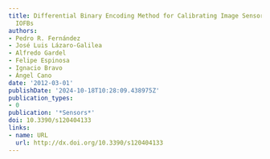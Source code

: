 ```yaml
---
title: Differential Binary Encoding Method for Calibrating Image Sensors Based on
  IOFBs
authors:
- Pedro R. Fernández
- José Luis Lázaro-Galilea
- Alfredo Gardel
- Felipe Espinosa
- Ignacio Bravo
- Ángel Cano
date: '2012-03-01'
publishDate: '2024-10-18T10:28:09.438975Z'
publication_types:
- 0
publication: '*Sensors*'
doi: 10.3390/s120404133
links:
- name: URL
  url: http://dx.doi.org/10.3390/s120404133
---
```

